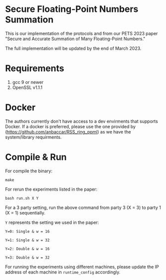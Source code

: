 # Secure Floating-Point Numbers Summation
This is our implementation of the protocols and from our PETS 2023 paper "Secure and Accurate Summation of Many Floating-Point Numbers."

The full implementation will be updated by the end of March 2023.

# Requirements

1. gcc 9 or newer
2. OpenSSL v1.1.1

# Docker

The authors currently don't have access to a dev envirments that supports Docker. If a docker is preferred, please use the one provided by (https://github.com/anbaccar/RSS_ring_ppml) as we have the system/library requirments.


# Compile & Run

For compile the binary: 

`make`

For rerun the experiments listed in the paper:

`bash run.sh X Y`

For a 3 party setting, run the above command from party 3 (X = 3) to party 1 (X = 1) sequentially.

`Y` represents the setting we used in the paper:

`Y=0: Single & w = 16`

`Y=1: Single & w = 32`

`Y=2: Double & w = 16`

`Y=3: Double & w = 32`

For running the experiments using different machines, please update the IP address of each machine in `runtime_config` accordingly.

